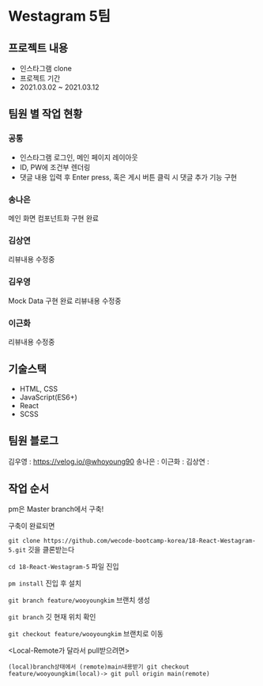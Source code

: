 # Westagram 5팀
## 프로젝트 내용
* 인스타그램 clone
* 프로젝트 기간
* 2021.03.02 ~ 2021.03.12
## 팀원 별 작업 현황
### 공통
* 인스타그램 로그인, 메인 페이지 레이아웃
* ID, PW에 조건부 렌더링
* 댓글 내용 입력 후 Enter press, 혹은 게시 버튼 클릭 시 댓글 추가 기능 구현
### 송나은
  메인 화면 컴포넌트화 구현 완료
### 김상연
  리뷰내용 수정중
### 김우영
  Mock Data 구현 완료
  리뷰내용 수정중
### 이근화
  리뷰내용 수정중
## 기술스택
* HTML, CSS
* JavaScript(ES6+)
* React
* SCSS
## 팀원 블로그
김우영 : https://velog.io/@whoyoung90
송나은 :
이근화 :
김상연 : 
## 작업 순서

pm은 Master branch에서 구축!

구축이 완료되면

`git clone https://github.com/wecode-bootcamp-korea/18-React-Westagram-5.git` 깃을 클론받는다

`cd 18-React-Westagram-5` 파일 진입

`pm install` 진입 후 설치

`git branch feature/wooyoungkim` 브랜치 생성

`git branch` 깃 현재 위치 확인

`git checkout feature/wooyoungkim` 브랜치로 이동

<Local-Remote가 달라서 pull받으려면>

`(local)branch상태에서 (remote)main내용받기
git checkout feature/wooyoungkim(local)-> git pull origin main(remote)`




